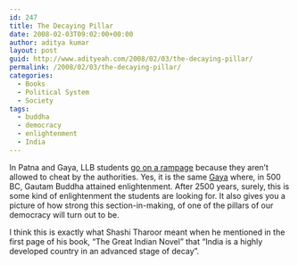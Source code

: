 ```yaml
---
id: 247
title: The Decaying Pillar
date: 2008-02-03T09:02:00+00:00
author: aditya kumar
layout: post
guid: http://www.adityeah.com/2008/02/03/the-decaying-pillar/
permalink: /2008/02/03/the-decaying-pillar/
categories:
  - Books
  - Political System
  - Society
tags:
  - buddha
  - democracy
  - enlightenment
  - India
---
```

In Patna and Gaya, LLB students [go on a rampage](http://www.rediff.com/news/2008/feb/02bihar.htm) because they aren&#8217;t allowed to cheat by the authorities. Yes, it is the same [Gaya](http://en.wikipedia.org/wiki/Bodh_Gaya) where, in 500 BC, Gautam Buddha attained enlightenment. After 2500 years, surely, this is some kind of enlightenment the students are looking for. It also gives you a picture of how strong this section-in-making, of one of the pillars of our democracy will turn out to be.

I think this is exactly what Shashi Tharoor meant when he mentioned in the first page of his book, &#8220;The Great Indian Novel&#8221; that &#8220;India is a highly developed country in an advanced stage of decay&#8221;.